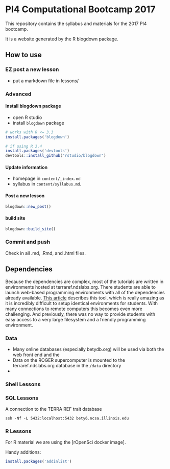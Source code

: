 # PI4 Computational Bootcamp 2017

This repository contains the syllabus and materials for the 2017 PI4 bootcamp. 

It is a website generated by the R blogdown package.

## How to use

### EZ post a new lesson

* put a markdown file in lessons/

### Advanced 

#### Install blogdown package

* open R studio
* install `blogdown` package

```r
# works with R <= 3.3
install.packages('blogdown') 

# if using R 3.4
install.packages('devtools')
devtools::install_github("rstudio/blogdown")
```

#### Update information

* homepage in `content/_index.md`
* syllabus in `content/syllabus.md`.

#### Post a new lesson

```r
blogdown::new_post()
```


#### build site

```r
blogdown::build_site()
```

### Commit and push 

Check in all .md, .Rmd, and .html files.

## Dependencies

Because the dependencies are complex, most of the tutorials are written in environments hosted at terraref.ndslabs.org. There students are able to launch web-based programming environments with all of the dependencies already available. [This article](http://www.nationaldataservice.org/news/170329_workbench.html) describes this tool, which is really amazing as it is incredibly difficult to setup identical environments for students. With many connections to remote computers this becomes even more challenging. And previously, there was no way to provide students with easy access to a very large filesystem and a friendly programming environment.

### Data

* Many online databases (especially betydb.org) will be used via both the web front end and the 
* Data on the ROGER supercomputer is mounted to the terraref.ndslabs.org database in the `/data` directory
* 
### Shell Lessons

### SQL Lessons

A connection to the TERRA REF trait database

```
ssh -Nf -L 5432:localhost:5432 bety6.ncsa.illinois.edu
```

### R Lessons

For R material we are using the [rOpenSci docker image]. 

Handy additions:

```r
install.packages('addinlist')
```